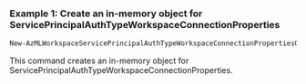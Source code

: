 ### Example 1: Create an in-memory object for ServicePrincipalAuthTypeWorkspaceConnectionProperties
```powershell
New-AzMLWorkspaceServicePrincipalAuthTypeWorkspaceConnectionPropertiesObject -Category <ConnectionCategory> -CredentialsClientId <String> -CredentialsClientSecret <String> -CredentialsTenantId <String> -IsSharedToAll <Boolean> -Metadata <IWorkspaceConnectionPropertiesV2Metadata> -Target <String>
```


This command creates an in-memory object for ServicePrincipalAuthTypeWorkspaceConnectionProperties.

